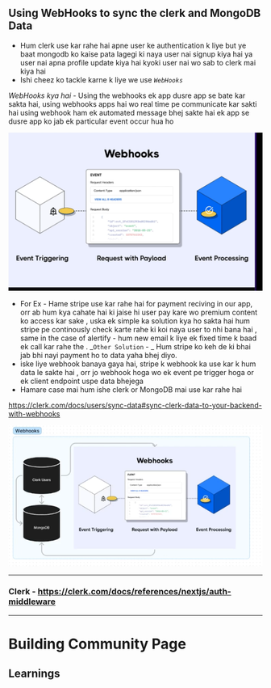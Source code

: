 ## Using WebHooks to sync the clerk and MongoDB Data

- Hum clerk use kar rahe hai apne user ke authentication k liye but ye baat mongodb ko kaise pata lagegi ki naya user nai signup kiya hai ya user nai apna profile update kiya hai kyoki user nai wo sab to clerk mai kiya hai
- Ishi cheez ko tackle karne k liye we use _`WebHooks`_

_WebHooks kya hai_ - Using the webhooks ek app dusre app se bate kar sakta hai, using webhooks apps hai wo real time pe communicate kar sakti hai using webhook ham ek automated message bhej sakte hai ek app se dusre app ko jab ek particular event occur hua ho

![Alt text](image.png)

- For Ex - Hame stripe use kar rahe hai for payment reciving in our app, orr ab hum kya cahate hai ki jaise hi user pay kare wo premium content ko access kar sake , uska ek simple ka solution kya ho sakta hai hum stripe pe continously check karte rahe ki koi naya user to nhi bana hai , same in the case of alertify - hum new email k liye ek fixed time k baad ek call kar rahe the . _`Other Solution` - _ Hum stripe ko keh de ki bhai jab bhi nayi payment ho to data yaha bhej diyo.
- iske liye webhook banaya gaya hai, stripe k webhook ka use kar k hum data le sakte hai , orr jo webhook hoga wo ek event pe trigger hoga or ek client endpoint uspe data bhejega
- Hamare case mai hum ishe clerk or MongoDB mai use kar rahe hai

https://clerk.com/docs/users/sync-data#sync-clerk-data-to-your-backend-with-webhooks

![Alt text](image-1.png)

---

### Clerk - https://clerk.com/docs/references/nextjs/auth-middleware

---

# Building Community Page

## Learnings
